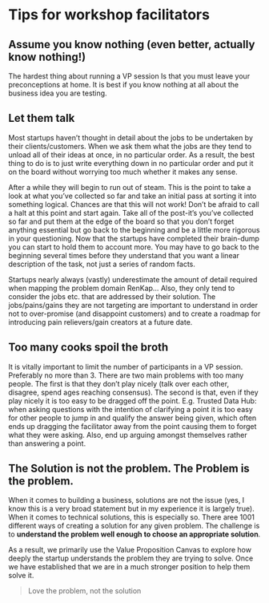 # Tips for workshop facilitators

## Assume you know nothing (even better, actually know nothing!)

The hardest thing about running a VP session Is that you must leave your preconceptions at home. It is best if you know nothing at all about the business idea you are testing.

## Let them talk

Most startups haven’t thought in detail about the jobs to be undertaken by their clients/customers.  When we ask them what the jobs are they tend to unload all of their ideas at once, in no particular order. As a result, the best thing to do is to just write everything down in no particular order and put it on the board without worrying too much whether it makes any sense.

After a while they will begin to run out of steam.  This is the point to take a look at what you’ve collected so far and take an initial pass at sorting it into something logical.  Chances are that this will not work!  Don’t be afraid to call a halt at this point and start again.  Take all of the post-it’s you’ve collected so far and put them at the edge of the board so that you don’t forget anything essential but go back to the beginning and be a little more rigorous in your questioning.  Now that the startups have completed their brain-dump you can start to hold them to account more.  You may have to go back to the beginning several times before they understand that you want a linear description of the task, not just a series of random facts.

Startups nearly always (vastly) underestimate the amount of detail required when mapping the problem domain
RenKap… Also, they only tend to consider the jobs etc. that are addressed by their solution.  The jobs/pains/gains they are not targeting are important to understand in order not to over-promise (and disappoint customers) and to create a roadmap for introducing pain relievers/gain creators at a future date.

## Too many cooks spoil the broth

It is vitally important to limit the number of participants in a VP session.  Preferably no more than 3. There are two main problems with too many people. The first is that they don’t play nicely (talk over each other, disagree, spend ages reaching consensus).  The second is that, even if they play nicely it is too easy to be dragged off the point.  E.g. Trusted Data Hub: when asking questions with the intention of clarifying a point it is too easy for other people to jump in and qualify the answer being given, which often ends up dragging the facilitator away from the point causing them to forget what they were asking.  Also, end up arguing amongst themselves rather than answering a point.

## The Solution is not the problem.  The Problem is the problem.

When it comes to building a business, solutions are not the issue (yes, I know this is a very broad statement but in my experience it is largely true). When it comes to technical solutions, this is especially so.  There aree 1001 different ways of creating a solution for any given problem.  The challenge is to **understand the problem well enough to choose an appropriate solution**.

As a result, we primarily use the Value Proposition Canvas to explore how deeply the startup understands the problem they are trying to solve. Once we have established that we are in a much stronger position to help them solve it.

> Love the problem, not the solution